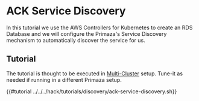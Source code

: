 # ACK Service Discovery

In this tutorial we use the AWS Controllers for Kubernetes to create an RDS Database and we will configure the Primaza's Service Discovery mechanism to automatically discover the service for us.

## Tutorial

The tutorial is thought to be executed in [Multi-Cluster](../tenant/multi-cluster.md) setup.
Tune-it as needed if running in a different Primaza setup.

{{#tutorial ../../../hack/tutorials/discovery/ack-service-discovery.sh}}
